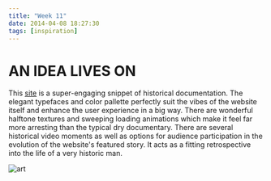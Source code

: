 ```yaml
---
title: "Week 11"
date: 2014-04-08 18:27:30 
tags: [inspiration] 
---
```




# AN IDEA LIVES ON

This [site](http://anidealiveson.org/#home) is a super-engaging snippet of historical documentation.  The elegant typefaces and color pallette perfectly suit the vibes of the website itself and enhance the user experience in a big way.  There are wonderful halftone textures and sweeping loading animations which make it feel far more arresting than the typical dry documentary.  There are several historical video moments as well as options for audience participation in the evolution of the website's featured story.  It acts as a fitting retrospective into the life of a very historic man.   

![art](http://theinspirationroom.com/daily/interactive/2013/11/jfk_an_idea_lives_on.jpg)